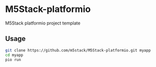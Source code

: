 # M5Stack-platformio
M5Stack platformio project template
## Usage
```bash
git clone https://github.com/m5stack/M5Stack-platformio.git myapp
cd myapp
pio run
```
